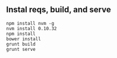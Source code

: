 
## Instal reqs, build, and serve
```
npm install nvm -g
nvm install 0.10.32
npm install
bower install
grunt build
grunt serve
```

